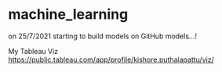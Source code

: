 # machine_learning

on 25/7/2021 starting to build models on GitHub models...!

My Tableau Viz https://public.tableau.com/app/profile/kishore.puthalapattu/viz/
